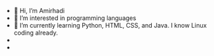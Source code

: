 - 👋 Hi, I’m Amirhadi
- 👀 I’m interested in programming languages
- 🌱 I’m currently learning Python, HTML, CSS, and Java. I know Linux coding already. 
-
-

<!---
Amirhadi9900/Amirhadi9900 is a ✨ special ✨ repository because its `README.md` (this file) appears on your GitHub profile.
You can click the Preview link to take a look at your changes.
--->
